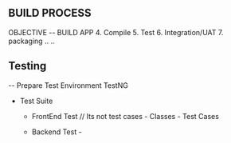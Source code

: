 ## BUILD PROCESS
OBJECTIVE -- BUILD APP
4. Compile 
5. Test 
6. Integration/UAT 
7. packaging 
..
   ..
## Testing 
-- Prepare Test Environment 
TestNG
   - Test Suite 
        - FrontEnd Test // Its not test cases
              - Classes 
                 - Test Cases
                  
        - Backend Test
              -
